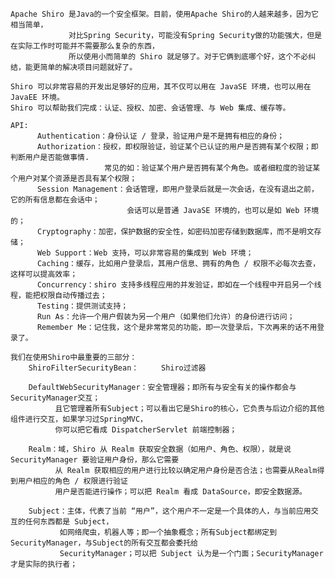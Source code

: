 

    Apache Shiro 是Java的一个安全框架。目前，使用Apache Shiro的人越来越多，因为它相当简单，
                 对比Spring Security，可能没有Spring Security做的功能强大，但是在实际工作时可能并不需要那么复杂的东西，
                 所以使用小而简单的 Shiro 就足够了。对于它俩到底哪个好，这个不必纠结，能更简单的解决项目问题就好了。
    
    Shiro 可以非常容易的开发出足够好的应用，其不仅可以用在 JavaSE 环境，也可以用在 JavaEE 环境。
    Shiro 可以帮助我们完成：认证、授权、加密、会话管理、与 Web 集成、缓存等。
    
    API:
          Authentication：身份认证 / 登录，验证用户是不是拥有相应的身份；
          Authorization：授权，即权限验证，验证某个已认证的用户是否拥有某个权限；即判断用户是否能做事情.
                         常见的如：验证某个用户是否拥有某个角色。或者细粒度的验证某个用户对某个资源是否具有某个权限；
          Session Management：会话管理，即用户登录后就是一次会话，在没有退出之前，它的所有信息都在会话中；
                              会话可以是普通 JavaSE 环境的，也可以是如 Web 环境的；
          Cryptography：加密，保护数据的安全性，如密码加密存储到数据库，而不是明文存储；
          Web Support：Web 支持，可以非常容易的集成到 Web 环境；
          Caching：缓存，比如用户登录后，其用户信息、拥有的角色 / 权限不必每次去查，这样可以提高效率；
          Concurrency：shiro 支持多线程应用的并发验证，即如在一个线程中开启另一个线程，能把权限自动传播过去；
          Testing：提供测试支持；
          Run As：允许一个用户假装为另一个用户（如果他们允许）的身份进行访问；
          Remember Me：记住我，这个是非常常见的功能，即一次登录后，下次再来的话不用登录了。
    
    我们在使用Shiro中最重要的三部分：
        ShiroFilterSecurityBean：     Shiro过滤器
    
        DefaultWebSecurityManager：安全管理器；即所有与安全有关的操作都会与SecurityManager交互；
              且它管理着所有Subject；可以看出它是Shiro的核心，它负责与后边介绍的其他组件进行交互，如果学习过SpringMVC，
              你可以把它看成 DispatcherServlet 前端控制器；
    
        Realm：域，Shiro 从 Realm 获取安全数据（如用户、角色、权限），就是说 SecurityManager 要验证用户身份，那么它需要
              从 Realm 获取相应的用户进行比较以确定用户身份是否合法；也需要从Realm得到用户相应的角色 / 权限进行验证
              用户是否能进行操作；可以把 Realm 看成 DataSource，即安全数据源。
    
        Subject：主体，代表了当前 “用户”，这个用户不一定是一个具体的人，与当前应用交互的任何东西都是 Subject，
               如网络爬虫，机器人等；即一个抽象概念；所有Subject都绑定到SecurityManager，与Subject的所有交互都会委托给
               SecurityManager；可以把 Subject 认为是一个门面；SecurityManager 才是实际的执行者；
